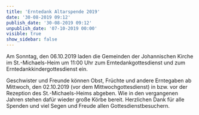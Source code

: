 ```yaml
---
title: 'Erntedank Altarspende 2019'
date: '30-08-2019 09:12'
publish_date: '30-08-2019 09:12'
unpublish_date: '07-10-2019 00:00'
visible: true
show_sidebar: false
---
```


Am Sonntag, den 06.10.2019 laden die Gemeinden der Johannischen Kirche im St.-Michaels-Heim um 11:00 Uhr zum Erntedankgottesdienst und zum Erntedankkindergottesdienst ein.

Geschwister und Freunde können Obst, Früchte und andere Erntegaben ab Mittwoch, den 02.10.2019 (vor dem Mittwochgottesdienst) in bzw. vor der Rezeption des St.-Michaels-Heims abgeben. Wie in den vergangenen Jahren stehen dafür wieder große Körbe bereit. Herzlichen Dank für alle Spenden und viel Segen und Freude allen Gottesdienstbesuchern.